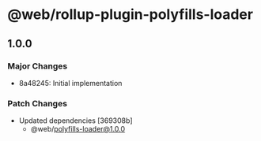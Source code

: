 # @web/rollup-plugin-polyfills-loader

## 1.0.0
### Major Changes

- 8a48245: Initial implementation

### Patch Changes

- Updated dependencies [369308b]
  - @web/polyfills-loader@1.0.0

